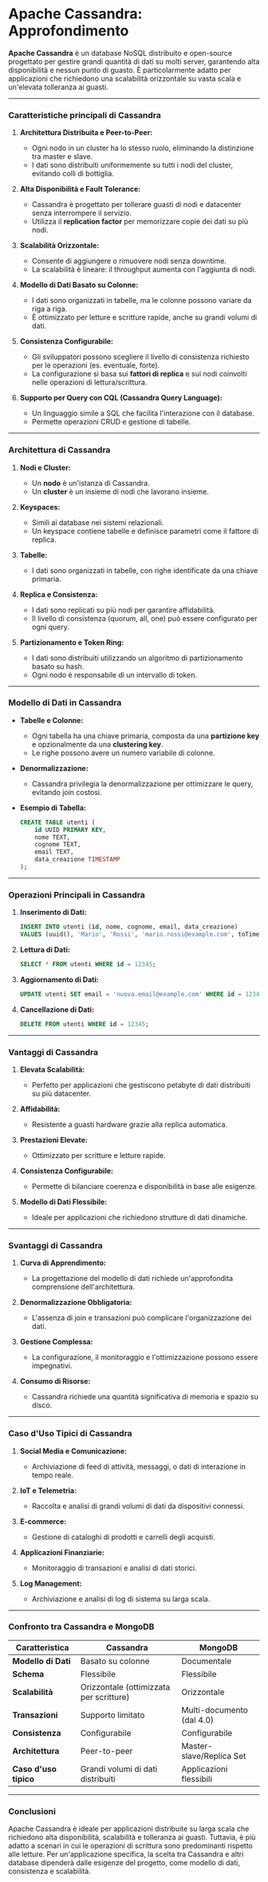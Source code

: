 # **Apache Cassandra: Approfondimento**

**Apache Cassandra** è un database NoSQL distribuito e open-source progettato per gestire grandi quantità di dati su molti server, garantendo alta disponibilità e nessun punto di guasto. È particolarmente adatto per applicazioni che richiedono una scalabilità orizzontale su vasta scala e un'elevata tolleranza ai guasti.

---

### **Caratteristiche principali di Cassandra**

1. **Architettura Distribuita e Peer-to-Peer:**
   - Ogni nodo in un cluster ha lo stesso ruolo, eliminando la distinzione tra master e slave.
   - I dati sono distribuiti uniformemente su tutti i nodi del cluster, evitando colli di bottiglia.

2. **Alta Disponibilità e Fault Tolerance:**
   - Cassandra è progettato per tollerare guasti di nodi e datacenter senza interrompere il servizio.
   - Utilizza il **replication factor** per memorizzare copie dei dati su più nodi.

3. **Scalabilità Orizzontale:**
   - Consente di aggiungere o rimuovere nodi senza downtime.
   - La scalabilità è lineare: il throughput aumenta con l'aggiunta di nodi.

4. **Modello di Dati Basato su Colonne:**
   - I dati sono organizzati in tabelle, ma le colonne possono variare da riga a riga.
   - È ottimizzato per letture e scritture rapide, anche su grandi volumi di dati.

5. **Consistenza Configurabile:**
   - Gli sviluppatori possono scegliere il livello di consistenza richiesto per le operazioni (es. eventuale, forte).
   - La configurazione si basa sui **fattori di replica** e sui nodi coinvolti nelle operazioni di lettura/scrittura.

6. **Supporto per Query con CQL (Cassandra Query Language):**
   - Un linguaggio simile a SQL che facilita l'interazione con il database.
   - Permette operazioni CRUD e gestione di tabelle.

---

### **Architettura di Cassandra**

1. **Nodi e Cluster:**
   - Un **nodo** è un'istanza di Cassandra.
   - Un **cluster** è un insieme di nodi che lavorano insieme.

2. **Keyspaces:**
   - Simili ai database nei sistemi relazionali.
   - Un keyspace contiene tabelle e definisce parametri come il fattore di replica.

3. **Tabelle:**
   - I dati sono organizzati in tabelle, con righe identificate da una chiave primaria.

4. **Replica e Consistenza:**
   - I dati sono replicati su più nodi per garantire affidabilità.
   - Il livello di consistenza (quorum, all, one) può essere configurato per ogni query.

5. **Partizionamento e Token Ring:**
   - I dati sono distribuiti utilizzando un algoritmo di partizionamento basato su hash.
   - Ogni nodo è responsabile di un intervallo di token.

---

### **Modello di Dati in Cassandra**

- **Tabelle e Colonne:**
  - Ogni tabella ha una chiave primaria, composta da una **partizione key** e opzionalmente da una **clustering key**.
  - Le righe possono avere un numero variabile di colonne.

- **Denormalizzazione:**
  - Cassandra privilegia la denormalizzazione per ottimizzare le query, evitando join costosi.

- **Esempio di Tabella:**

  ```sql
  CREATE TABLE utenti (
      id UUID PRIMARY KEY,
      nome TEXT,
      cognome TEXT,
      email TEXT,
      data_creazione TIMESTAMP
  );
  ```

---

### **Operazioni Principali in Cassandra**

1. **Inserimento di Dati:**

   ```sql
   INSERT INTO utenti (id, nome, cognome, email, data_creazione)
   VALUES (uuid(), 'Mario', 'Rossi', 'mario.rossi@example.com', toTimestamp(now()));
   ```

2. **Lettura di Dati:**

   ```sql
   SELECT * FROM utenti WHERE id = 12345;
   ```

3. **Aggiornamento di Dati:**

   ```sql
   UPDATE utenti SET email = 'nuova.email@example.com' WHERE id = 12345;
   ```

4. **Cancellazione di Dati:**

   ```sql
   DELETE FROM utenti WHERE id = 12345;
   ```

---

### **Vantaggi di Cassandra**

1. **Elevata Scalabilità:**
   - Perfetto per applicazioni che gestiscono petabyte di dati distribuiti su più datacenter.

2. **Affidabilità:**
   - Resistente a guasti hardware grazie alla replica automatica.

3. **Prestazioni Elevate:**
   - Ottimizzato per scritture e letture rapide.

4. **Consistenza Configurabile:**
   - Permette di bilanciare coerenza e disponibilità in base alle esigenze.

5. **Modello di Dati Flessibile:**
   - Ideale per applicazioni che richiedono strutture di dati dinamiche.

---

### **Svantaggi di Cassandra**

1. **Curva di Apprendimento:**
   - La progettazione del modello di dati richiede un'approfondita comprensione dell'architettura.

2. **Denormalizzazione Obbligatoria:**
   - L'assenza di join e transazioni può complicare l'organizzazione dei dati.

3. **Gestione Complessa:**
   - La configurazione, il monitoraggio e l'ottimizzazione possono essere impegnativi.

4. **Consumo di Risorse:**
   - Cassandra richiede una quantità significativa di memoria e spazio su disco.

---

### **Caso d'Uso Tipici di Cassandra**

1. **Social Media e Comunicazione:**
   - Archiviazione di feed di attività, messaggi, o dati di interazione in tempo reale.

2. **IoT e Telemetria:**
   - Raccolta e analisi di grandi volumi di dati da dispositivi connessi.

3. **E-commerce:**
   - Gestione di cataloghi di prodotti e carrelli degli acquisti.

4. **Applicazioni Finanziarie:**
   - Monitoraggio di transazioni e analisi di dati storici.

5. **Log Management:**
   - Archiviazione e analisi di log di sistema su larga scala.

---

### **Confronto tra Cassandra e MongoDB**

| **Caratteristica**           | **Cassandra**                          | **MongoDB**                        |
|-------------------------------|----------------------------------------|------------------------------------|
| **Modello di Dati**           | Basato su colonne                     | Documentale                       |
| **Schema**                   | Flessibile                            | Flessibile                        |
| **Scalabilità**              | Orizzontale (ottimizzata per scritture) | Orizzontale                      |
| **Transazioni**              | Supporto limitato                     | Multi-documento (dal 4.0)         |
| **Consistenza**              | Configurabile                         | Configurabile                     |
| **Architettura**             | Peer-to-peer                          | Master-slave/Replica Set          |
| **Caso d'uso tipico**        | Grandi volumi di dati distribuiti      | Applicazioni flessibili            |

---

### **Conclusioni**

Apache Cassandra è ideale per applicazioni distribuite su larga scala che richiedono alta disponibilità, scalabilità e tolleranza ai guasti. Tuttavia, è più adatto a scenari in cui le operazioni di scrittura sono predominanti rispetto alle letture. Per un'applicazione specifica, la scelta tra Cassandra e altri database dipenderà dalle esigenze del progetto, come modello di dati, consistenza e scalabilità.

